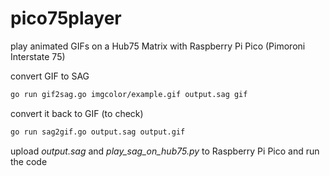 # pico75player

play animated GIFs on a Hub75 Matrix with Raspberry Pi Pico (Pimoroni Interstate 75)  

convert GIF to SAG
```sh
go run gif2sag.go imgcolor/example.gif output.sag gif
```

convert it back to GIF (to check)
```sh
go run sag2gif.go output.sag output.gif
```

upload *output.sag* and *play_sag_on_hub75.py* to Raspberry Pi Pico and run the code

